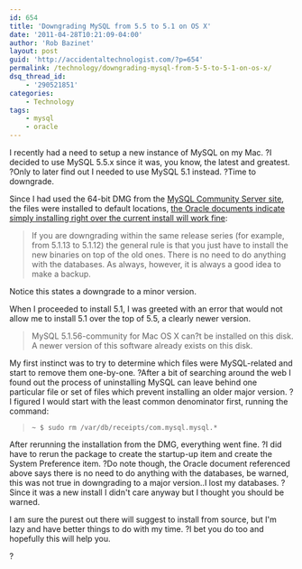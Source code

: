 ```yaml
---
id: 654
title: 'Downgrading MySQL from 5.5 to 5.1 on OS X'
date: '2011-04-28T10:21:09-04:00'
author: 'Rob Bazinet'
layout: post
guid: 'http://accidentaltechnologist.com/?p=654'
permalink: /technology/downgrading-mysql-from-5-5-to-5-1-on-os-x/
dsq_thread_id:
    - '290521851'
categories:
    - Technology
tags:
    - mysql
    - oracle
---
```


I recently had a need to setup a new instance of MySQL on my Mac. ?I decided to use MySQL 5.5.x since it was, you know, the latest and greatest. ?Only to later find out I needed to use MySQL 5.1 instead. ?Time to downgrade.

Since I had used the 64-bit DMG from the [MySQL Community Server site](http://www.mysql.com/downloads/mysql/), the files were installed to default locations, [the Oracle documents indicate simply installing right over the current install will work fine](http://download.oracle.com/docs/cd/E17952_01/refman-5.5-en/downgrading.html):

> If you are downgrading within the same release series (for example, from 5.1.13 to 5.1.12) the general rule is that you just have to install the new binaries on top of the old ones. There is no need to do anything with the databases. As always, however, it is always a good idea to make a backup.

Notice this states a downgrade to a minor version.

When I proceeded to install 5.1, I was greeted with an error that would not allow me to install 5.1 over the top of 5.5, a clearly newer version.

> MySQL 5.1.56-community for Mac OS X can?t be installed on this disk. A newer version of this software already exists on this disk.

My first instinct was to try to determine which files were MySQL-related and start to remove them one-by-one. ?After a bit of searching around the web I found out the process of uninstalling MySQL can leave behind one particular file or set of files which prevent installing an older major version. ?I figured I would start with the least common denominator first, running the command:

> ```
> ~ $ sudo rm /var/db/receipts/com.mysql.mysql.*
> ```

After rerunning the installation from the DMG, everything went fine. ?I did have to rerun the package to create the startup-up item and create the System Preference item. ?Do note though, the Oracle document referenced above says there is no need to do anything with the databases, be warned, this was not true in downgrading to a major version..I lost my databases. ? Since it was a new install I didn't care anyway but I thought you should be warned.

I am sure the purest out there will suggest to install from source, but I'm lazy and have better things to do with my time. ?I bet you do too and hopefully this will help you.

?